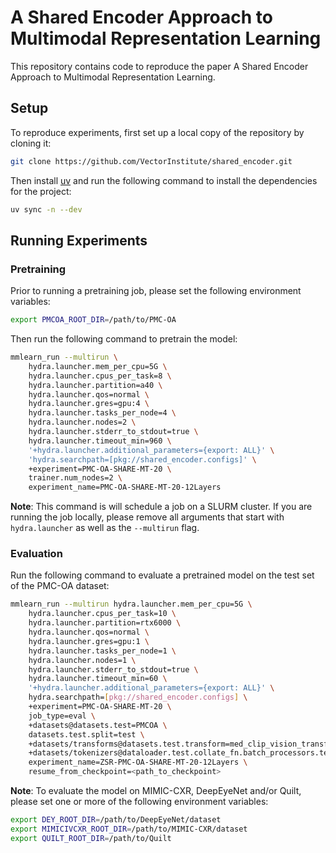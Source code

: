 # A Shared Encoder Approach to Multimodal Representation Learning

This repository contains code to reproduce the paper A Shared Encoder Approach to Multimodal Representation Learning.

## Setup

To reproduce experiments, first set up a local copy of the repository by cloning it:

```bash
git clone https://github.com/VectorInstitute/shared_encoder.git
```

Then install [uv](https://github.com/astral-sh/uv?tab=readme-ov-file#installation) and run the following command to install
the dependencies for the project:

```bash
uv sync -n --dev
```

## Running Experiments

### Pretraining

Prior to running a pretraining job, please set the following environment variables:

```bash
export PMCOA_ROOT_DIR=/path/to/PMC-OA
```

Then run the following command to pretrain the model:

```bash
mmlearn_run --multirun \
    hydra.launcher.mem_per_cpu=5G \
    hydra.launcher.cpus_per_task=8 \
    hydra.launcher.partition=a40 \
    hydra.launcher.qos=normal \
    hydra.launcher.gres=gpu:4 \
    hydra.launcher.tasks_per_node=4 \
    hydra.launcher.nodes=2 \
    hydra.launcher.stderr_to_stdout=true \
    hydra.launcher.timeout_min=960 \
    '+hydra.launcher.additional_parameters={export: ALL}' \
    'hydra.searchpath=[pkg://shared_encoder.configs]' \
    +experiment=PMC-OA-SHARE-MT-20 \
    trainer.num_nodes=2 \
    experiment_name=PMC-OA-SHARE-MT-20-12Layers
```

**Note**: This command is will schedule a job on a SLURM cluster. If you are running the job locally, please remove
all arguments that start with `hydra.launcher` as well as the `--multirun` flag.

### Evaluation

Run the following command to evaluate a pretrained model on the test set of the PMC-OA dataset:

```bash
mmlearn_run --multirun hydra.launcher.mem_per_cpu=5G \
    hydra.launcher.cpus_per_task=10 \
    hydra.launcher.partition=rtx6000 \
    hydra.launcher.qos=normal \
    hydra.launcher.gres=gpu:1 \
    hydra.launcher.tasks_per_node=1 \
    hydra.launcher.nodes=1 \
    hydra.launcher.stderr_to_stdout=true \
    hydra.launcher.timeout_min=60 \
    '+hydra.launcher.additional_parameters={export: ALL}' \
    hydra.searchpath=[pkg://shared_encoder.configs] \
    +experiment=PMC-OA-SHARE-MT-20 \
    job_type=eval \
    +datasets@datasets.test=PMCOA \
    datasets.test.split=test \
    +datasets/transforms@datasets.test.transform=med_clip_vision_transform \
    +datasets/tokenizers@dataloader.test.collate_fn.batch_processors.text=HFCLIPTokenizer \
    experiment_name=ZSR-PMC-OA-SHARE-MT-20-12Layers \
    resume_from_checkpoint=<path_to_checkpoint>
```

**Note**: To evaluate the model on MIMIC-CXR, DeepEyeNet and/or Quilt, please set one or more of the following environment variables:

```bash
export DEY_ROOT_DIR=/path/to/DeepEyeNet/dataset
export MIMICIVCXR_ROOT_DIR=/path/to/MIMIC-CXR/dataset
export QUILT_ROOT_DIR=/path/to/Quilt
```

